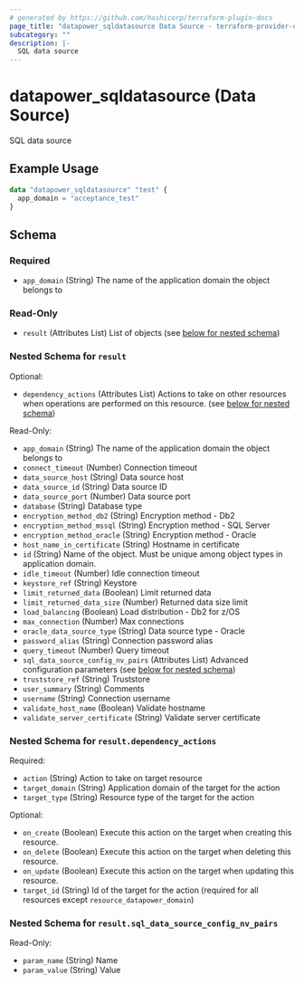 ```yaml
---
# generated by https://github.com/hashicorp/terraform-plugin-docs
page_title: "datapower_sqldatasource Data Source - terraform-provider-datapower"
subcategory: ""
description: |-
  SQL data source
---
```


# datapower_sqldatasource (Data Source)

SQL data source

## Example Usage

```terraform
data "datapower_sqldatasource" "test" {
  app_domain = "acceptance_test"
}
```

<!-- schema generated by tfplugindocs -->
## Schema

### Required

- `app_domain` (String) The name of the application domain the object belongs to

### Read-Only

- `result` (Attributes List) List of objects (see [below for nested schema](#nestedatt--result))

<a id="nestedatt--result"></a>
### Nested Schema for `result`

Optional:

- `dependency_actions` (Attributes List) Actions to take on other resources when operations are performed on this resource. (see [below for nested schema](#nestedatt--result--dependency_actions))

Read-Only:

- `app_domain` (String) The name of the application domain the object belongs to
- `connect_timeout` (Number) Connection timeout
- `data_source_host` (String) Data source host
- `data_source_id` (String) Data source ID
- `data_source_port` (Number) Data source port
- `database` (String) Database type
- `encryption_method_db2` (String) Encryption method - Db2
- `encryption_method_mssql` (String) Encryption method - SQL Server
- `encryption_method_oracle` (String) Encryption method - Oracle
- `host_name_in_certificate` (String) Hostname in certificate
- `id` (String) Name of the object. Must be unique among object types in application domain.
- `idle_timeout` (Number) Idle connection timeout
- `keystore_ref` (String) Keystore
- `limit_returned_data` (Boolean) Limit returned data
- `limit_returned_data_size` (Number) Returned data size limit
- `load_balancing` (Boolean) Load distribution - Db2 for z/OS
- `max_connection` (Number) Max connections
- `oracle_data_source_type` (String) Data source type - Oracle
- `password_alias` (String) Connection password alias
- `query_timeout` (Number) Query timeout
- `sql_data_source_config_nv_pairs` (Attributes List) Advanced configuration parameters (see [below for nested schema](#nestedatt--result--sql_data_source_config_nv_pairs))
- `truststore_ref` (String) Truststore
- `user_summary` (String) Comments
- `username` (String) Connection username
- `validate_host_name` (Boolean) Validate hostname
- `validate_server_certificate` (String) Validate server certificate

<a id="nestedatt--result--dependency_actions"></a>
### Nested Schema for `result.dependency_actions`

Required:

- `action` (String) Action to take on target resource
- `target_domain` (String) Application domain of the target for the action
- `target_type` (String) Resource type of the target for the action

Optional:

- `on_create` (Boolean) Execute this action on the target when creating this resource.
- `on_delete` (Boolean) Execute this action on the target when deleting this resource.
- `on_update` (Boolean) Execute this action on the target when updating this resource.
- `target_id` (String) Id of the target for the action (required for all resources except `resource_datapower_domain`)


<a id="nestedatt--result--sql_data_source_config_nv_pairs"></a>
### Nested Schema for `result.sql_data_source_config_nv_pairs`

Read-Only:

- `param_name` (String) Name
- `param_value` (String) Value

